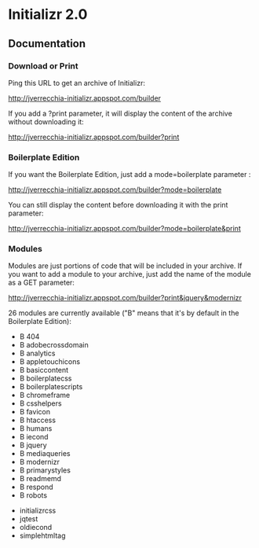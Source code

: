 # Initializr 2.0

## Documentation

### Download or Print

Ping this URL to get an archive of Initializr:

http://jverrecchia-initializr.appspot.com/builder

If you add a ?print parameter, it will display the content of the archive without downloading it:

http://jverrecchia-initializr.appspot.com/builder?print

### Boilerplate Edition

If you want the Boilerplate Edition, just add a mode=boilerplate parameter :

http://jverrecchia-initializr.appspot.com/builder?mode=boilerplate

You can still display the content before downloading it with the print parameter:

http://jverrecchia-initializr.appspot.com/builder?mode=boilerplate&print

### Modules

Modules are just portions of code that will be included in your archive. If you want
to add a module to your archive, just add the name of the module as a GET parameter:

http://jverrecchia-initializr.appspot.com/builder?print&jquery&modernizr

26 modules are currently available ("B" means that it's by default in the Boilerplate Edition):

<ul>
<li>B  404</li>
<li>B  adobecrossdomain</li>
<li>B  analytics</li>
<li>B  appletouchicons</li>
<li>B  basiccontent</li>
<li>B  boilerplatecss</li>
<li>B  boilerplatescripts</li>
<li>B  chromeframe</li>
<li>B  csshelpers</li>
<li>B  favicon</li>
<li>B  htaccess</li>
<li>B  humans</li>
<li>B  iecond</li>
<li>B  jquery</li>
<li>B  mediaqueries</li>
<li>B  modernizr</li>
<li>B  primarystyles</li>
<li>B  readmemd</li>
<li>B  respond</li>
<li>B  robots</li>
</ul>
<ul>
<li>   initializrcss</li>
<li>   jqtest</li>
<li>   oldiecond</li>
<li>   simplehtmltag</li>

</ul>